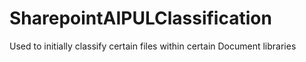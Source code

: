 # SharepointAIPULClassification
Used to initially classify certain files within certain Document libraries
